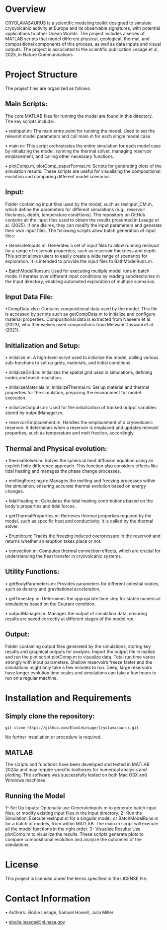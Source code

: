 # Overview

CRYOLAVASAURUS is a scientific modeling toolkit designed to simulate cryovolcanic activity at Europa and its observable signatures, with potential applications to other Ocean Worlds. The project includes a series of MATLAB scripts that model different physical, geological, thermal, and compositional components of this process, as well as data inputs and visual outputs. The project is associated to the scientific publication Lesage et al, 2025, in Nature Communications.


# Project Structure

The project files are organized as follows:

## Main Scripts: 
The core MATLAB files for running the model are found in this directory. The key scripts include:

• resInput.m: The main entry point for running the model. Used to set the relevant model parameters and call main.m for each single model case.

• main.m: This script orchestrates the entire simulation for each model case by initializing the model, running the thermal solver, managing reservoir emplacement, and calling other necessary functions.

• plotComp.m, plotComp_paperFormat.m: Scripts for generating plots of the simulation results. These scripts are useful for visualizing the compositional evolution and comparing different model scenarios.

## Input: 
Folder containing input files used by the model, such as resInput_CM.m, which define the parameters for different simulations (e.g., reservoir thickness, depth, temperature conditions). The repository on GitHub contains all the input files used to obtain the results presented in Lesage et al. (2025). If one disires, they can modify the input parameters and generate their own input files. The following scripts allow batch generation of input files:

• GenerateInputs.m: Generates a set of input files to allow running resInput for a range of reservoir properties, such as reservoir thickness and depth. This script allows users to easily create a wide range of scenarios for exploration. It is intended to provide the input files to BathModelRuns.m.

• BatchModelRuns.m: Used for executing multiple model runs in batch mode. It iterates over different input conditions by reading subdirectories in the Input directory, enabling automated exploration of multiple scenarios.

## Input Data File:
•CompData.xlsx: Contains compositional data used by the model. This file is accessed by scripts such as getCompData.m to initialize and configure material properties. Compositional data is extracted from Naseem et al. (2023), who themselves used compositions from Melwani Daswani et al. (2021).

## Initialization and Setup:
• initialize.m: A high-level script used to initialize the model, calling various sub-functions to set up grids, materials, and initial conditions.

• initializeGrid.m: Initializes the spatial grid used in simulations, defining nodes and mesh resolution.

• initializeMaterials.m, initializeThermal.m: Set up material and thermal properties for the simulation, preparing the environment for model execution.

• initializeOutputs.m: Used for the initialization of tracked output variables stored by outputManager.m. 

• reservoirEmplacement.m: Handles the emplacement of a cryovolcanic reservoir. It determines when a reservoir is emplaced and updates relevant properties, such as temperature and melt fraction, accordingly.


## Thermal and Physical evolution:
• thermalSolver.m: Solves the spherical heat diffusion equation using an explicit finite difference approach. This function also considers effects like tidal heating and manages the phase change processes.

• meltingFreezing.m: Manages the melting and freezing processes within the simulation, ensuring accurate thermal evolution based on energy changes.

• tidalHeating.m: Calculates the tidal heating contributions based on the body's properties and tidal forces.

• getThermalProperties.m: Retrieves thermal properties required by the model, such as specific heat and conductivity. It is called by the thermal solver.

• Eruption.m: Tracks the freezing induced overpressure in the reservoir and returns whether an eruption takes place or not. 

• convection.m: Computes thermal convection effects, which are crucial for understanding the heat transfer in cryovolcanic systems.

## Utility Functions:
• getBodyParameters.m: Provides parameters for different celestial bodies, such as density and gravitational acceleration.

• getTimestep.m: Determines the appropriate time step for stable numerical simulations based on the Courant condition.

• outputManager.m: Manages the output of simulation data, ensuring results are saved correctly at different stages of the model run.


## Output: 
Folder containing output files generated by the simulations, storing key results and graphical outputs for analysis. Import the output file in matlab and run the plot script plotComp.m to visualize data. Total run time varies strongly with input parameters. Shallow reservoirs freeze faster and the simulations might only take a few minutes to run. Deep, large reservoirs have longer evolution time scales and simulations can take a few hours to run on a regular machine.



# Installation and Requirements

## Simply clone the repository:
	git clone https://github.com/ElodieLesage/Cryolavasaurus.git
No further installation or procedure is required.

## MATLAB
The scripts and functions have been developed and tested in MATLAB 2024a and may require specific toolboxes for numerical analysis and plotting. The software was successfully tested on both Mac OSX and Windows machines.

## Running the Model
1- Set Up Inputs: Optionally use GenerateInputs.m to generate batch input files, or modify existing input files in the Input directory.
2- Run the Simulation: Execute resInput.m for a singular model, or BatchModelRuns.m for a batch of models, from within MATLAB. The main.m script will execute all the model functions in the right order.
3- Visualize Results: Use plotComp.m to visualize the results. These scripts generate plots to compare compositional evolution and analyze the outcomes of the simulations.


# License

This project is licensed under the terms specified in the LICENSE file.


# Contact Information
• Authors: Elodie Lesage, Samuel Howell, Julia Miller

• elodie.lesage@jpl.nasa.gov
